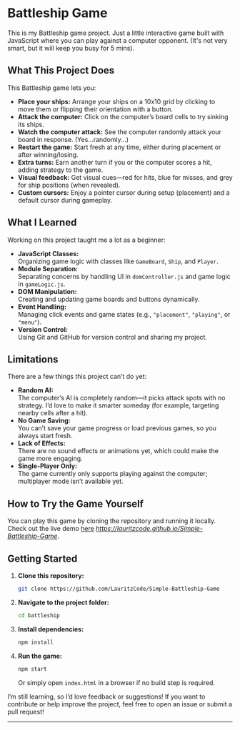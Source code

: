 # Battleship Game

This is my Battleship game project. Just a little interactive game built with JavaScript where you can play against a computer opponent. (It's not very smart, but it will keep you busy for 5 mins). 

## What This Project Does

This Battleship game lets you:
- **Place your ships:** Arrange your ships on a 10x10 grid by clicking to move them or flipping their orientation with a button.
- **Attack the computer:** Click on the computer’s board cells to try sinking its ships.
- **Watch the computer attack:** See the computer randomly attack your board in response. (Yes...randomly...)
- **Restart the game:** Start fresh at any time, either during placement or after winning/losing.
- **Extra turns:** Earn another turn if you or the computer scores a hit, adding strategy to the game.
- **Visual feedback:** Get visual cues—red for hits, blue for misses, and grey for ship positions (when revealed).
- **Custom cursors:** Enjoy a pointer cursor during setup (placement) and a default cursor during gameplay.


## What I Learned

Working on this project taught me a lot as a beginner:

- **JavaScript Classes:**  
  Organizing game logic with classes like `GameBoard`, `Ship`, and `Player`.
- **Module Separation:**  
  Separating concerns by handling UI in `domController.js` and game logic in `gameLogic.js`.
- **DOM Manipulation:**  
  Creating and updating game boards and buttons dynamically.
- **Event Handling:**  
  Managing click events and game states (e.g., `"placement"`, `"playing"`, or `"menu"`).
- **Version Control:**  
  Using Git and GitHub for version control and sharing my project.

## Limitations

There are a few things this project can’t do yet:

- **Random AI:**  
  The computer’s AI is completely random—it picks attack spots with no strategy. I’d love to make it smarter someday (for example, targeting nearby cells after a hit).
- **No Game Saving:**  
  You can’t save your game progress or load previous games, so you always start fresh.
- **Lack of Effects:**  
  There are no sound effects or animations yet, which could make the game more engaging.
- **Single-Player Only:**  
  The game currently only supports playing against the computer; multiplayer mode isn’t available yet.

## How to Try the Game Yourself

You can play this game by cloning the repository and running it locally. Check out the live demo [here](#) *https://lauritzcode.github.io/Simple-Battleship-Game*.

## Getting Started

1. **Clone this repository:**
   ```bash
   git clone https://github.com/LauritzCode/Simple-Battleship-Game
   ```
2. **Navigate to the project folder:**
   ```bash
   cd battleship
   ```
3. **Install dependencies:**
   ```bash
   npm install
   ```
4. **Run the game:**
   ```bash
   npm start
   ```
   Or simply open `index.html` in a browser if no build step is required.

I’m still learning, so I’d love feedback or suggestions! If you want to contribute or help improve the project, feel free to open an issue or submit a pull request!

---
